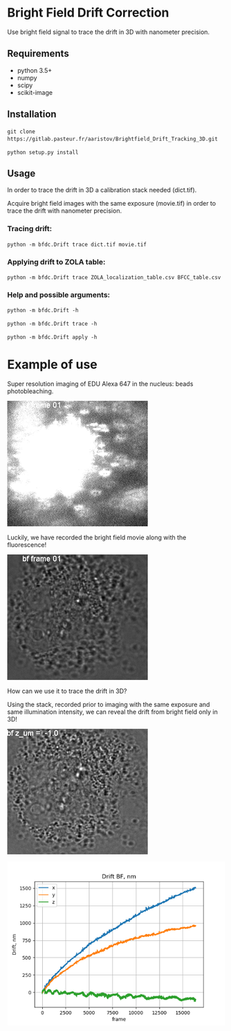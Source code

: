 # Bright Field Drift Correction

Use bright field signal to trace the drift in 3D with nanometer precision.

## Requirements
* python 3.5+
* numpy
* scipy
* scikit-image

## Installation
`git clone https://gitlab.pasteur.fr/aaristov/Brightfield_Drift_Tracking_3D.git`

`python setup.py install`

## Usage

In order to trace the drift in 3D a calibration stack needed (dict.tif).

Acquire bright field images with the same exposure (movie.tif) in order to trace the drift with nanometer precision.

### Tracing drift:
`python -m bfdc.Drift trace dict.tif movie.tif`

### Applying drift to ZOLA table:
`python -m bfdc.Drift trace ZOLA_localization_table.csv BFCC_table.csv`

### Help and possible arguments:

`python -m bfdc.Drift -h`

`python -m bfdc.Drift trace -h`

`python -m bfdc.Drift apply -h`

# Example of use
 
 Super resolution imaging of EDU Alexa 647 in the nucleus: beads photobleaching.
 
![input](img/sr_Substack%20(1-16384-1000)_l.gif) 
 
 Luckily, we have recorded the bright field movie along with the fluorescence!
 
![input](img/bf_Substack%20(1-16384-1000)_l.gif) 
 
 How can we use it to trace the drift in 3D?
 
 Using the stack, recorded prior to imaging with the same exposure and same illumination intensity, we can reveal the drift from bright field only in 3D!

![input](img/dict_sr_crop.gif)

![input](img/BFCC_table.csv_2zero.png) 
